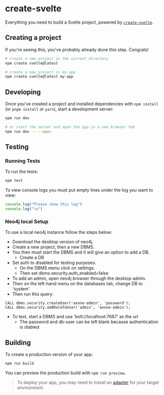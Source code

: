 # create-svelte

Everything you need to build a Svelte project, powered by [`create-svelte`](https://github.com/sveltejs/kit/tree/master/packages/create-svelte).

## Creating a project

If you're seeing this, you've probably already done this step. Congrats!

```bash
# create a new project in the current directory
npm create svelte@latest

# create a new project in my-app
npm create svelte@latest my-app
```

## Developing

Once you've created a project and installed dependencies with `npm install` (or `pnpm install` or `yarn`), start a development server:

```bash
npm run dev

# or start the server and open the app in a new browser tab
npm run dev -- --open
```

## Testing

### Running Tests

To run the tests:
```bash
npm test
```
To view console logs you must put empty lines under the log you want to view:
```javascript
console.log("Please show this log")
console.log("\n")
```

### Neo4j local Setup

To use a local neo4j instance follow the steps below:

- Download the desktop version of neo4j.
- Create a new project, then a new DBMS.
- You then must start the DBMS and it will give an option to add a DB.
  - Create a DB
- Set auth to disabled for testing purposes.
  - On the DBMS menu click on settings.
  - Then set dbms.security.auth_enabled=false
- To add an admin, open neo4j browser through the desktop admin.
- Then on the left-hand menu on the databases tab, change DB to 'system'
- Then run this query:
```
CALL dbms.security.createUser('axone-admin', 'password');
CALL dbms.security.addRoleToUser('admin', 'axone-admin');
```
- To test, start a DBMS and use 'bolt://localhost:7687' as the url
  - The password and db-user can be left blank because authentication is diabled

## Building

To create a production version of your app:

```bash
npm run build
```

You can preview the production build with `npm run preview`.

> To deploy your app, you may need to install an [adapter](https://kit.svelte.dev/docs/adapters) for your target environment.
